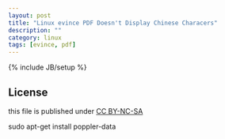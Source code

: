 ```yaml
---
layout: post
title: "Linux evince PDF Doesn't Display Chinese Characers"
description: ""
category: linux
tags: [evince, pdf]
---
```

{% include JB/setup %}
## License
this file is published under [CC BY-NC-SA](http://creativecommons.org/licenses/by-nc-sa/3.0/)

sudo apt-get install poppler-data
